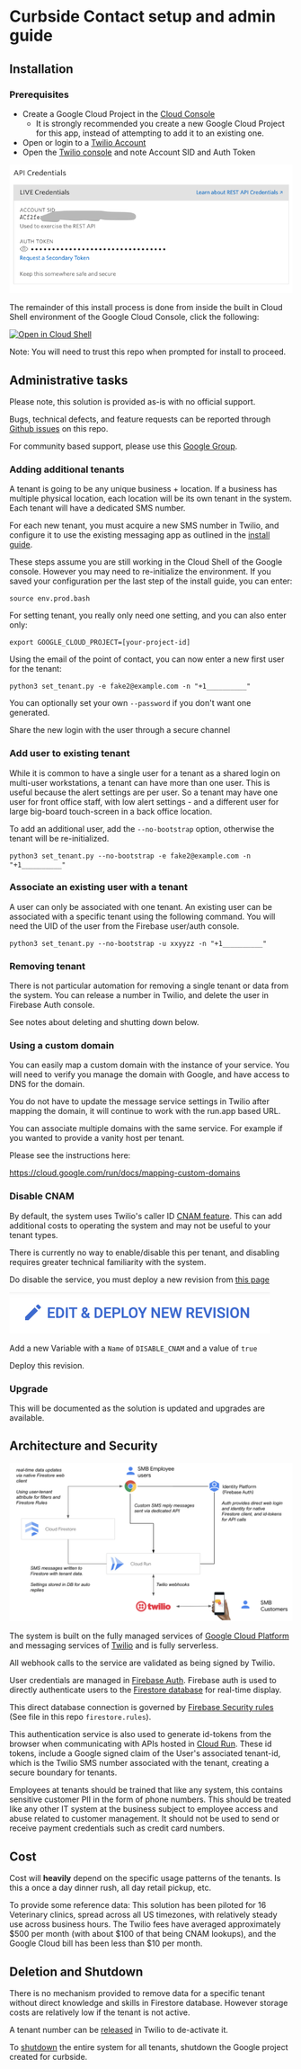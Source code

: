 # Curbside Contact setup and admin guide
## Installation

### Prerequisites

- Create a Google Cloud Project in the [Cloud Console](https://console.cloud.google.com/)
  - It is strongly recommended you create a new Google Cloud Project for this app, instead of attempting to add it to an existing one.
- Open or login to a [Twilio Account](https://www.twilio.com/)
- Open the [Twilio console](https://www.twilio.com/console/project/settings) and note Account SID and Auth Token

![twilioauth](images/twilio-credentials.png "img")

The remainder of this install process is done from inside the built in Cloud Shell environment of the Google Cloud Console, click the following:

[![Open in Cloud Shell](https://gstatic.com/cloudssh/images/open-btn.svg)](https://ssh.cloud.google.com/cloudshell/editor?cloudshell_git_repo=https%3A%2F%2Fgithub.com%2Fptone%2Fcurbside&cloudshell_print=docs%2Fcloudshell.txt&cloudshell_open_in_editor=docs/install-cloudshell.md&cloudshell_workspace=.)

Note: You will need to trust this repo when prompted for install to proceed.


## Administrative tasks

Please note, this solution is provided as-is with no official support.

Bugs, technical defects, and feature requests can be reported through [Github issues](https://github.com/ptone/curbside/issues) on this repo.

For community based support, please use this [Google Group](https://groups.google.com/g/curbside-contact-dev).

### Adding additional tenants

A tenant is going to be any unique business + location. If a business has multiple physical location, each location will be its own tenant in the system.  Each tenant will have a dedicated SMS number.

For each new tenant, you must acquire a new SMS number in Twilio, and configure it to use the existing messaging app as outlined in the [install guide](./install-complete.md).

These steps assume you are still working in the Cloud Shell of the Google console. However you may need to re-initialize the environment. If you saved your configuration per the last step of the install guide, you can enter:

    source env.prod.bash

For setting tenant, you really only need one setting, and you can also enter only:

    export GOOGLE_CLOUD_PROJECT=[your-project-id]

Using the email of the point of contact, you can now enter a new first user for the tenant:

    python3 set_tenant.py -e fake2@example.com -n "+1__________"

You can optionally set your own `--password` if you don't want one generated.

Share the new login with the user through a secure channel

### Add user to existing tenant

While it is common to have a single user for a tenant as a shared login on multi-user workstations, a tenant can have more than one user. This is useful because the alert settings are per user. So a tenant may have one user for front office staff, with low alert settings - and a different user for large big-board touch-screen in a back office location.

To add an additional user, add the `--no-bootstrap` option, otherwise the tenant will be re-initialized.

    python3 set_tenant.py --no-bootstrap -e fake2@example.com -n "+1__________"

### Associate an existing user with a tenant

A user can only be associated with one tenant. An existing user can be associated with a specific tenant using the following command. You will need the UID of the user from the Firebase user/auth console.

    python3 set_tenant.py --no-bootstrap -u xxyyzz -n "+1__________"

### Removing tenant

There is not particular automation for removing a single tenant or data from the system. You can release a number in Twilio, and delete the user in Firebase Auth console.

See notes about deleting and shutting down below.

### Using a custom domain

You can easily map a custom domain with the instance of your service. You will need to verify you manage the domain with Google, and have access to DNS for the domain.

You do not have to update the message service settings in Twilio after mapping the domain, it will continue to work with the run.app based URL.

You can associate multiple domains with the same service. For example if you wanted to provide a vanity host per tenant.

Please see the instructions here:

https://cloud.google.com/run/docs/mapping-custom-domains

### Disable CNAM

By default, the system uses Twilio's caller ID [CNAM feature](https://support.twilio.com/hc/en-us/articles/360051670533-Getting-Started-with-CNAM-Caller-ID). This can add additional costs to operating the system and may not be useful to your tenant types.

There is currently no way to enable/disable this per tenant, and disabling requires greater technical familiarity with the system.

Do disable the service, you must deploy a new revision from [this page](https://console.cloud.google.com/run/detail/us-central1/app/revisions)

![revision](images/revision.png)

Add a new Variable with a `Name` of `DISABLE_CNAM` and a value of `true`

Deploy this revision.

### Upgrade

This will be documented as the solution is updated and upgrades are available.
## Architecture and Security

![architecture](images/architecture.png)

The system is built on the fully managed services of [Google Cloud Platform](https://cloud.google.com) and messaging services of [Twilio](https://twilio.com) and is fully serverless.

All webhook calls to the service are validated as being signed by Twilio.

User credentials are managed in [Firebase Auth](https://firebase.google.com/products/auth). Firebase auth is used to directly authenticate users to the [Firestore database](https://cloud.google.com/firestore) for real-time display.

This direct database connection is governed by [Firebase Security rules](https://firebase.google.com/docs/rules) (See file in this repo `firestore.rules`).

 This authentication service is also used to generate id-tokens from the browser when communicating with APIs hosted in [Cloud Run](https://cloud.run). These id tokens, include a Google signed claim of the User's associated tenant-id, which is the Twilio SMS number associated with the tenant, creating a secure boundary for tenants.

 Employees at tenants should be trained that like any system, this contains sensitive customer PII in the form of phone numbers. This should be treated like any other IT system at the business subject to employee access and abuse related to customer management. It should not be used to send or receive payment credentials such as credit card numbers.

## Cost

Cost will **heavily** depend on the specific usage patterns of the tenants. Is this a once a day dinner rush, all day retail pickup, etc.

To provide some reference data: This solution has been piloted for 16 Veterinary clinics, spread across all US timezones, with relatively steady use across business hours. The Twilio fees have averaged approximately $500 per month (with about $100 of that being CNAM lookups), and the Google Cloud bill has been less than $10 per month.
## Deletion and Shutdown

There is no mechanism provided to remove data for a specific tenant without direct knowledge and skills in Firestore database.  However storage costs are relatively low if the tenant is not active.

A tenant number can be [released](https://support.twilio.com/hc/en-us/articles/223183028-Cancel-or-release-a-Twilio-number) in Twilio to de-activate it.

To [shutdown](https://cloud.google.com/resource-manager/docs/creating-managing-projects#shutting_down_projects) the entire system for all tenants, shutdown the Google project created for curbside.


